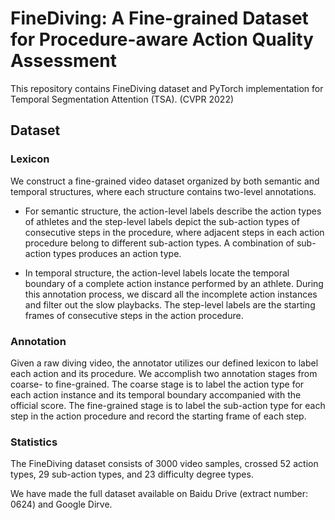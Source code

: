 # FineDiving: A Fine-grained Dataset for Procedure-aware Action Quality Assessment

This repository contains FineDiving dataset and PyTorch implementation for Temporal Segmentation Attention (TSA). (CVPR 2022)

## Dataset

### Lexicon
We construct a fine-grained video dataset organized by both semantic and temporal structures, where each structure contains two-level annotations.
- For semantic structure, the action-level labels describe the action types of athletes and the step-level labels depict the sub-action types of consecutive steps in the procedure, where adjacent steps in each action procedure belong to different sub-action types. A combination of sub-action types produces an action type.

- In temporal structure, the action-level labels locate the temporal boundary of a complete action instance performed by an athlete. During this annotation process, we discard all the incomplete action instances and filter out the slow playbacks. The step-level labels are the starting frames of consecutive steps in the action procedure.

### Annotation
Given a raw diving video, the annotator utilizes our defined lexicon to label each action and its procedure. We accomplish two annotation stages from coarse- to fine-grained. The coarse stage is to label the action type for each action instance and its temporal boundary accompanied with the official score. The fine-grained stage is to label the sub-action type for each step in the action procedure and record the starting frame of each step.

### Statistics
The FineDiving dataset consists of 3000 video samples, crossed 52 action types, 29 sub-action types, and 23 difficulty degree types.

We have made the full dataset available on Baidu Drive (extract number: 0624) and Google Dirve.
